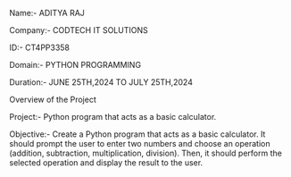 Name:- ADITYA RAJ

Company:- CODTECH IT SOLUTIONS

ID:- CT4PP3358

Domain:- PYTHON PROGRAMMING

Duration:- JUNE 25TH,2024 TO JULY 25TH,2024

Overview of the Project

Project:- Python program that acts as a basic calculator.

Objective:- Create a Python program that acts as a basic calculator. It should prompt the user to enter two numbers and choose an operation (addition, subtraction, multiplication, division). Then, it should perform the selected operation and display the result to the user.

